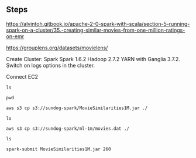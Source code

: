 ## Steps

https://alvintoh.gitbook.io/apache-2-0-spark-with-scala/section-5-running-spark-on-a-cluster/35.-creating-similar-movies-from-one-million-ratings-on-emr

https://grouplens.org/datasets/movielens/

Create Cluster:  Spark Spark 1.6.2 Hadoop 2.7.2 YARN with Ganglia 3.7.2.  Switch on logs options in the cluster.


Connect EC2 

    ls
 
    pwd

    aws s3 cp s3://sundog-spark/MovieSimilarities1M.jar ./

    ls

    aws s3 cp s3://sundog-spark/ml-1m/movies.dat ./

    ls

    spark-submit MovieSimilarities1M.jar 260
